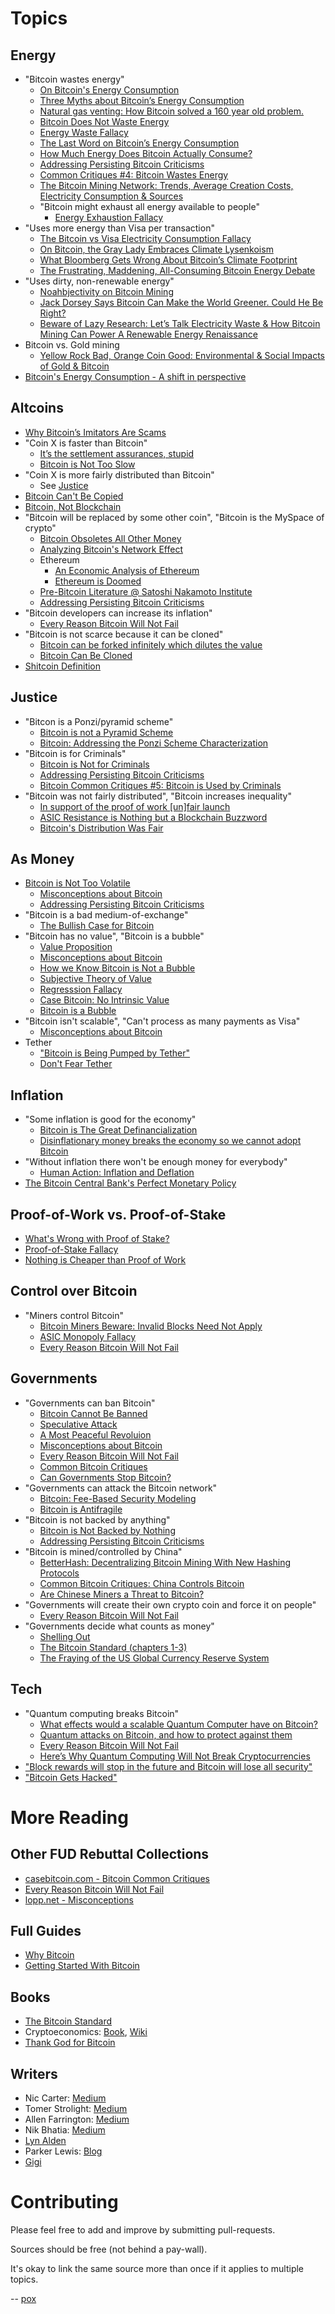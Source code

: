 # Topics
## Energy

* "Bitcoin wastes energy"
  * [On Bitcoin's Energy Consumption](https://docsend.com/view/adwmdeeyfvqwecj2)
  * [Three Myths about Bitcoin’s Energy Consumption](https://blog.trezor.io/three-myths-about-bitcoins-energy-consumption-ef613a1f3d5)
  * [Natural gas venting: How Bitcoin solved a 160 year old problem.](https://www.upstreamdata.ca/post/natural-gas-venting-how-bitcoin-solved-a-160-year-old-problem)
  * [Bitcoin Does Not Waste Energy](https://nakamotoinstitute.org/mempool/bitcoin-does-not-waste-energy/)
  * [Energy Waste Fallacy](https://github.com/libbitcoin/libbitcoin-system/wiki/Energy-Waste-Fallacy)
  * [The Last Word on Bitcoin’s Energy Consumption](https://www.coindesk.com/the-last-word-on-bitcoins-energy-consumption)
  * [How Much Energy Does Bitcoin Actually Consume?](https://hbr.org/2021/05/how-much-energy-does-bitcoin-actually-consume)
  * [Addressing Persisting Bitcoin Criticisms](https://www.fidelitydigitalassets.com/articles/addressing-bitcoin-criticisms)
  * [Common Critiques #4: Bitcoin Wastes Energy](https://casebitcoin.com/critiques/bitcoin-wastes-energy)
  * [The Bitcoin Mining Network: Trends, Average Creation Costs, Electricity Consumption & Sources](https://coinshares.com/research/bitcoin-mining-network-december-2019)
  * "Bitcoin might exhaust all energy available to people"
    * [Energy Exhaustion Fallacy](https://github.com/libbitcoin/libbitcoin-system/wiki/Energy-Exhaustion-Fallacy)
* "Uses more energy than Visa per transaction"
  * [The Bitcoin vs Visa Electricity Consumption Fallacy](https://hackernoon.com/the-bitcoin-vs-visa-electricity-consumption-fallacy-8cf194987a50)
  * [On Bitcoin, the Gray Lady Embraces Climate Lysenkoism](https://medium.com/@nic__carter/on-bitcoin-the-gray-lady-embraces-climate-lysenkoism-a2d31e465ec0)
  * [What Bloomberg Gets Wrong About Bitcoin’s Climate Footprint](https://www.coindesk.com/what-bloomberg-gets-wrong-about-bitcoins-climate-footprint)
  * [The Frustrating, Maddening, All-Consuming Bitcoin Energy Debate](https://www.coindesk.com/frustrating-maddening-all-consuming-bitcoin-energy-debate)
* "Uses dirty, non-renewable energy"
  * [Noahbjectivity on Bitcoin Mining](https://medium.com/@nic__carter/noahbjectivity-on-bitcoin-mining-2052226310cb)
  * [Jack Dorsey Says Bitcoin Can Make the World Greener. Could He Be Right?](https://nymag.com/intelligencer/2021/05/jack-dorsey-says-bitcoin-is-climate-friendly-is-he-right.html)
  * [Beware of Lazy Research: Let’s Talk Electricity Waste & How Bitcoin Mining Can Power A Renewable Energy Renaissance](https://medium.com/coinshares/beware-of-lazy-research-c828c900b7d5)
* Bitcoin vs. Gold mining
  * [Yellow Rock Bad, Orange Coin Good: Environmental & Social Impacts of Gold & Bitcoin](https://youtu.be/ns_I2LpeAbQ?t=26084)
* [Bitcoin's Energy Consumption - A shift in perspective](https://dergigi.com/2018/06/10/bitcoin-s-energy-consumption/)

## Altcoins

* [Why Bitcoin’s Imitators Are Scams](https://tomerstrolight.medium.com/why-bitcoins-imitators-are-scams-e38fab4c78ba)
* "Coin X is faster than Bitcoin"
  * [It’s the settlement assurances, stupid](https://medium.com/@nic__carter/its-the-settlement-assurances-stupid-5dcd1c3f4e41)
  * [Bitcoin is Not Too Slow](https://nakamotoinstitute.org/mempool/bitcoin-is-not-too-slow/)
* "Coin X is more fairly distributed than Bitcoin"
  * See [Justice](#justice)
* [Bitcoin Can't Be Copied](https://nakamotoinstitute.org/mempool/bitcoin-cant-be-copied/)
* [Bitcoin, Not Blockchain](https://nakamotoinstitute.org/mempool/bitcoin-not-blockchain/)
* "Bitcoin will be replaced by some other coin", "Bitcoin is the MySpace of crypto"
  * [Bitcoin Obsoletes All Other Money](https://nakamotoinstitute.org/mempool/bitcoin-obsoletes-all-other-money/)
  * [Analyzing Bitcoin's Network Effect](https://www.lynalden.com/bitcoins-network-effect/)
  * Ethereum
    * [An Economic Analysis of Ethereum](https://www.lynalden.com/ethereum-analysis/)
    * [Ethereum is Doomed](https://nakamotoinstitute.org/mempool/ethereum-is-doomed/)
  * [Pre-Bitcoin Literature @ Satoshi Nakamoto Institute](https://nakamotoinstitute.org/literature/)
  * [Addressing Persisting Bitcoin Criticisms](https://www.fidelitydigitalassets.com/articles/addressing-bitcoin-criticisms)
* "Bitcoin developers can increase its inflation"
  * [Every Reason Bitcoin Will Not Fail](https://safehodl.github.io/failure/#scarcity-can-be-changed)
* "Bitcoin is not scarce because it can be cloned"
  * [Bitcoin can be forked infinitely which dilutes the value](https://safehodl.github.io/failure/#can-be-forked-infinitely)
  * [Bitcoin Can Be Cloned](https://casebitcoin.com/critiques/bitcoin-can-be-cloned)
* [Shitcoin Definition](https://github.com/libbitcoin/libbitcoin-system/wiki/Shitcoin-Definition)

## Justice

* "Bitcon is a Ponzi/pyramid scheme"
  * [Bitcoin is not a Pyramid Scheme](https://nakamotoinstitute.org/mempool/bitcoin-is-not-a-pyramid-scheme/)
  * [Bitcoin: Addressing the Ponzi Scheme Characterization](https://www.lynalden.com/bitcoin-ponzi-scheme/)
* "Bitcoin is for Criminals"
  * [Bitcoin is Not for Criminals](https://nakamotoinstitute.org/mempool/bitcoin-is-not-for-criminals/)
  * [Addressing Persisting Bitcoin Criticisms](https://www.fidelitydigitalassets.com/articles/addressing-bitcoin-criticisms)
  * [Bitcoin Common Critiques #5: Bitcoin is Used by Criminals](https://casebitcoin.com/critiques/bitcoin-is-used-by-criminals)
* "Bitcoin was not fairly distributed", "Bitcoin increases inequality"
  * [In support of the proof of work [un]fair launch](https://medium.com/@nic__carter/in-support-of-the-proof-of-work-un-fair-launch-cd6e8f06358f)
  * [ASIC Resistance is Nothing but a Blockchain Buzzword](https://medium.com/hackernoon/asic-resistance-is-nothing-but-a-blockchain-buzzword-b91d3d770366)
  * [Bitcoin's Distribution Was Fair](https://danhedl.medium.com/bitcoins-distribution-was-fair-e2ef7bbbc892)


## As Money

* [Bitcoin is Not Too Volatile](https://nakamotoinstitute.org/mempool/bitcoin-is-not-too-volatile/)
  * [Misconceptions about Bitcoin](https://www.lynalden.com/misconceptions-about-bitcoin/)
  * [Addressing Persisting Bitcoin Criticisms](https://www.fidelitydigitalassets.com/articles/addressing-bitcoin-criticisms)
* "Bitcoin is a bad medium-of-exchange"
  * [The Bullish Case for Bitcoin](https://nakamotoinstitute.org/mempool/the-bullish-case-for-bitcoin/)
* "Bitcoin has no value", "Bitcoin is a bubble"
  * [Value Proposition](https://github.com/libbitcoin/libbitcoin-system/wiki/Value-Proposition)
  * [Misconceptions about Bitcoin](https://www.lynalden.com/misconceptions-about-bitcoin/)
  * [How we Know Bitcoin is Not a Bubble](https://nakamotoinstitute.org/mempool/how-we-know-bitcoin-is-not-a-bubble/)
  * [Subjective Theory of Value](https://en.m.wikipedia.org/wiki/Subjective_theory_of_value)
  * [Regresssion Fallacy](https://github.com/libbitcoin/libbitcoin-system/wiki/Regression-Fallacy)
  * [Case Bitcoin: No Intrinsic Value](https://casebitcoin.com/critiques/no-intrinsic-value)
  * [Bitcoin is a Bubble](https://casebitcoin.com/critiques/bitcoin-is-a-bubble)
* "Bitcoin isn't scalable", "Can't process as many payments as Visa"
  * [Misconceptions about Bitcoin](https://www.lynalden.com/misconceptions-about-bitcoin/)
* Tether
  * ["Bitcoin is Being Pumped by Tether"](https://casebitcoin.com/critiques/bitcoin-is-pumped-by-tether)
  * [Don't Fear Tether](https://danheld.substack.com/p/dont-fear-tether)

## Inflation

* "Some inflation is good for the economy"
  * [Bitcoin is The Great Definancialization](https://nakamotoinstitute.org/mempool/bitcoin-is-the-great-definancialization/)
  * [Disinflationary money breaks the economy so we cannot adopt Bitcoin](https://safehodl.github.io/failure/#disinflationary-money-breaks-the)
* "Without inflation there won't be enough money for everybody"
  * [Human Action: Inflation and Deflation](https://mises.org/library/inflation-and-deflation)
* [The Bitcoin Central Bank's Perfect Monetary Policy](https://nakamotoinstitute.org/mempool/the-bitcoin-central-banks-perfect-monetary-policy/)

## Proof-of-Work vs. Proof-of-Stake

* [What's Wrong with Proof of Stake?](https://medium.com/@BobMcElrath/whats-wrong-with-proof-of-stake-77d4f370be15)
* [Proof-of-Stake Fallacy](https://github.com/libbitcoin/libbitcoin-system/wiki/Proof-of-Stake-Fallacy)
* [Nothing is Cheaper than Proof of Work](https://www.truthcoin.info/blog/pow-cheapest/)

## Control over Bitcoin

* "Miners control Bitcoin"
  * [Bitcoin Miners Beware: Invalid Blocks Need Not Apply](https://medium.com/hackernoon/bitcoin-miners-beware-invalid-blocks-need-not-apply-51c293ee278b)
  * [ASIC Monopoly Fallacy](https://github.com/libbitcoin/libbitcoin-system/wiki/ASIC-Monopoly-Fallacy)
  * [Every Reason Bitcoin Will Not Fail](https://safehodl.github.io/failure/#miners-are-centralized-and)

## Governments

* "Governments can ban Bitcoin"
  * [Bitcoin Cannot Be Banned](https://nakamotoinstitute.org/mempool/bitcoin-cannot-be-banned/)
  * [Speculative Attack](https://nakamotoinstitute.org/mempool/speculative-attack/)
  * [A Most Peaceful Revoluion](https://medium.com/@nic__carter/a-most-peaceful-revolution-8b63b64c203e)
  * [Misconceptions about Bitcoin](https://www.lynalden.com/misconceptions-about-bitcoin/)
  * [Every Reason Bitcoin Will Not Fail](https://safehodl.github.io/failure/#governments-will-stop)
  * [Common Bitcoin Critiques](https://casebitcoin.com/critiques/gov-will-shut-it-down)
  * [Can Governments Stop Bitcoin?](https://quillette.com/2021/02/21/can-governments-stop-bitcoin/)
* "Governments can attack the Bitcoin network"
  * [Bitcoin: Fee-Based Security Modeling](https://www.lynalden.com/bitcoin-security-modeling/)
  * [Bitcoin is Antifragile](https://unchained-capital.com/blog/bitcoin-is-antifragile/)
* "Bitcoin is not backed by anything"
  * [Bitcoin is Not Backed by Nothing](https://nakamotoinstitute.org/mempool/bitcoin-is-not-backed-by-nothing/)
  * [Addressing Persisting Bitcoin Criticisms](https://www.fidelitydigitalassets.com/articles/addressing-bitcoin-criticisms)
* "Bitcoin is mined/controlled by China"
  * [BetterHash: Decentralizing Bitcoin Mining With New Hashing Protocols](https://medium.com/hackernoon/betterhash-decentralizing-bitcoin-mining-with-new-hashing-protocols-291de178e3e0)
  * [Common Bitcoin Critiques: China Controls Bitcoin](https://casebitcoin.com/critiques/china-controls-bitcoin)
  * [Are Chinese Miners a Threat to Bitcoin?](https://blog.lopp.net/are-chinese-miners-threat-bitcoin/)
* "Governments will create their own crypto coin and force it on people"
  * [Every Reason Bitcoin Will Not Fail](https://safehodl.github.io/failure/#central-bank-digital-currencies)
* "Governments decide what counts as money"
  * [Shelling Out](https://nakamotoinstitute.org/shelling-out/)
  * [The Bitcoin Standard (chapters 1-3)](https://saifedean.com/book/)
  * [The Fraying of the US Global Currency Reserve System](https://www.lynalden.com/fraying-petrodollar-system/)

## Tech

* "Quantum computing breaks Bitcoin"
  * [What effects would a scalable Quantum Computer have on Bitcoin?](https://bitcoin.stackexchange.com/questions/6062/what-effects-would-a-scalable-quantum-computer-have-on-bitcoin)
  * [Quantum attacks on Bitcoin, and how to protect against them](https://arxiv.org/abs/1710.10377)
  * [Every Reason Bitcoin Will Not Fail](https://safehodl.github.io/failure/#quantum-computing-will-break)
  * [Here’s Why Quantum Computing Will Not Break Cryptocurrencies](https://www.forbes.com/sites/rogerhuang/2020/12/21/heres-why-quantum-computing-will-not-break-cryptocurrencies/?sh=24a95b3c167b)
* ["Block rewards will stop in the future and Bitcoin will lose all security"](https://safehodl.github.io/failure/#block-rewards-will-stop)
* ["Bitcoin Gets Hacked"](https://casebitcoin.com/critiques/bitcoin-gets-hacked)

# More Reading

## Other FUD Rebuttal Collections

* [casebitcoin.com - Bitcoin Common Critiques](https://casebitcoin.com/critiques)
* [Every Reason Bitcoin Will Not Fail](https://safehodl.github.io/failure)
* [lopp.net - Misconceptions](https://www.lopp.net/bitcoin-information/getting-started.html#misconceptions)

## Full Guides

* [Why Bitcoin](https://tomerstrolight.medium.com/why-bitcoin-the-series-660fe20ec244)
* [Getting Started With Bitcoin](https://www.lopp.net/bitcoin-information/getting-started.html)

## Books

* [The Bitcoin Standard](https://saifedean.com/book/)
* Cryptoeconomics: [Book](https://voskuil.org/cryptoeconomics/), [Wiki](https://github.com/libbitcoin/libbitcoin-system/wiki/Cryptoeconomics)
* [Thank God for Bitcoin](https://www.amazon.com/Thank-God-Bitcoin-Corruption-Redemption/dp/1641991216/ref=sr_1_1?dchild=1&keywords=thank+god+for+bitcoin&qid=1607152012&sr=8-1)

## Writers

* Nic Carter: [Medium](https://medium.com/@nic__carter)
* Tomer Strolight: [Medium](https://tomerstrolight.medium.com/)
* Allen Farrington: [Medium](https://allenfarrington.medium.com/)
* Nik Bhatia: [Medium](https://timevalueofbtc.medium.com/)
* [Lyn Alden](https://www.lynalden.com/author/penumbra/)
* Parker Lewis: [Blog](https://unchained-capital.com/blog/author/plewis/)
* [Gigi](https://dergigi.com/bitcoin/)

# Contributing

Please feel free to add and improve by submitting pull-requests.

Sources should be free (not behind a pay-wall).

It's okay to link the same source more than once if it applies to multiple topics.

-- [pox](https://twitter.com/xi27pox)

